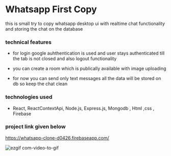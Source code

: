 # Whatsapp First Copy
this is small try to copy whatsapp desktop ui with realtime chat functionality and storing the chat on the database

### technical features

* for login google auhthentication is used and user stays authenticated till the tab is not closed and also logout functionality

* you can create a room which is publically available  with image uploading 

* for now you can send only text messages all the data will be stored on db so keep the chat clean

### technologies used

* React, ReactContextApi, Node.js, Express.js, Mongodb , Html ,css , Firebase 


### project link given below

https://whatsapp-clone-d0426.firebaseapp.com/

![ezgif com-video-to-gif](https://user-images.githubusercontent.com/17673961/94899042-33845d80-04b0-11eb-9aed-7ff96a9fa13e.gif)